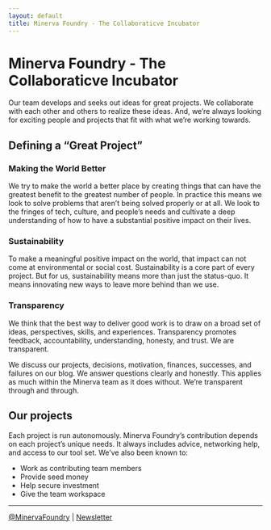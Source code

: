 ```yaml
---
layout: default
title: Minerva Foundry - The Collaboraticve Incubator
---
```


# Minerva Foundry - The Collaboraticve Incubator

Our team develops and seeks out ideas for great projects. We collaborate with each other and others to realize these ideas. And, we’re always looking for exciting people and projects that fit with what we’re working towards.

## Defining a “Great Project”

### Making the World Better

We try to make the world a better place by creating things that can have the greatest benefit to the greatest number of people. In practice this means we look to solve problems that aren’t being solved properly or at all. We look to the fringes of tech, culture, and people’s needs and cultivate a deep understanding of how to have a substantial positive impact on their lives.

### Sustainability

To make a meaningful positive impact on the world, that impact can not come at environmental or social cost. Sustainability is a core part of every project. But for us, sustainability means more than just the status-quo. It means innovating new ways to leave more behind than we use. 

### Transparency

We think that the best way to deliver good work is to draw on a broad set of ideas, perspectives, skills, and experiences. Transparency promotes feedback, accountability, understanding, honesty, and trust. We are transparent.

We discuss our projects, decisions, motivation, finances, successes, and failures on our blog. We answer questions clearly and honestly. This applies as much within the Minerva team as it does without. We’re transparent through and through. 

## Our projects

Each project is run autonomously. Minerva Foundry’s contribution depends on each project’s unique needs. It always includes advice, networking help, and access to our tool set. We’ve also been known to:

* Work as contributing team members
* Provide seed money
* Help secure investment
* Give the team workspace

-----

<a href="https://twitter.com/MinervaFoundry">@MinervaFoundry</a>     |     <a href="http://minervafoundry.com/newsletter/">Newsletter</a>
